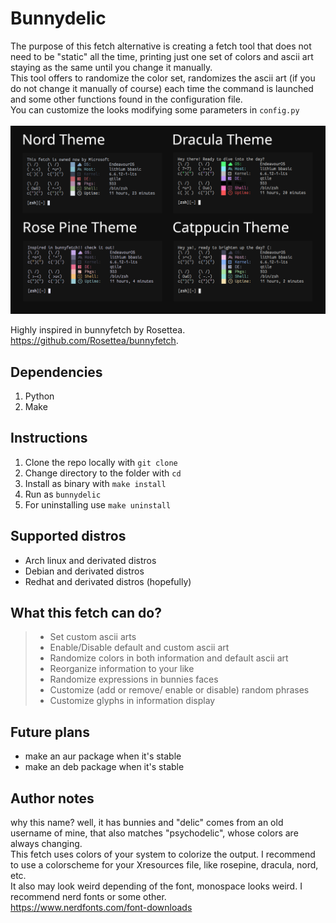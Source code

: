 # Bunnydelic
The purpose of this fetch alternative is creating a fetch tool that does not need to be "static" all the time, 
printing just one set of colors and ascii art staying as the same until you change it manually. <br>
This tool offers to randomize the color set, randomizes the ascii art (if you do not change it manually of course)
each time the command is launched and some other functions found in the configuration file. <br>
You can customize the looks modifying some parameters in ` config.py ` <br>
<br>
![Colorschemes output example](/images/demonstration.png)<br>

Highly inspired in bunnyfetch by Rosettea. <br>
https://github.com/Rosettea/bunnyfetch.

## Dependencies
1. Python
2. Make

## Instructions
1. Clone the repo locally with ` git clone `<br>
2. Change directory to the folder with ` cd `<br>
3. Install as binary with  `make install`<br>
4. Run as  `bunnydelic`<br>
5. For uninstalling use `make uninstall`<br>

## Supported distros
- Arch linux and derivated distros
- Debian and derivated distros
- Redhat and derivated distros (hopefully)

## What this fetch can do?
>   - Set custom ascii arts<br>
>   - Enable/Disable default and custom ascii art<br>
>   - Randomize colors in both information and default ascii art <br>
>   - Reorganize information to your like<br>
>   - Randomize expressions in bunnies faces<br>
>   - Customize (add or remove/ enable or disable) random phrases<br>
>   - Customize glyphs in information display<br>

## Future plans
+ make an aur package when it's stable
+ make an deb package when it's stable

## Author notes
why this name? well, it has bunnies and "delic" comes from an old username of mine, that also matches "psychodelic", 
whose colors are always changing. <br>
This fetch uses colors of your system to colorize the output.
I recommend to use a colorscheme for your Xresources file, like rosepine, dracula, nord, etc. <br>
It also may look weird depending of the font, monospace looks weird. I recommend nerd fonts or some other.<br> 
https://www.nerdfonts.com/font-downloads
